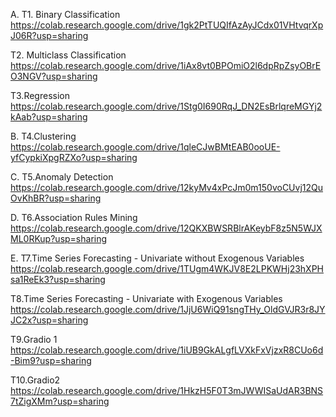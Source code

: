 
A.
T1. Binary Classification
https://colab.research.google.com/drive/1gk2PtTUQIfAzAyJCdx01VHtvqrXpJ06R?usp=sharing

T2. Multiclass Classification
https://colab.research.google.com/drive/1iAx8vt0BPOmiO2l6dpRpZsyOBrEO3NGV?usp=sharing

T3.Regression 
https://colab.research.google.com/drive/1Stg0I690RqJ_DN2EsBrlqreMGYj2kAab?usp=sharing

B.
T4.Clustering
https://colab.research.google.com/drive/1qleCJwBMtEAB0ooUE-yfCypkiXpgRZXo?usp=sharing 

C.
T5.Anomaly Detection 
https://colab.research.google.com/drive/12kyMv4xPcJm0m150voCUvj12QuOvKhBR?usp=sharing

D.
T6.Association Rules Mining
https://colab.research.google.com/drive/12QKXBWSRBlrAKeybF8z5N5WJXML0RKup?usp=sharing

E.
T7.Time Series Forecasting - Univariate without Exogenous Variables
https://colab.research.google.com/drive/1TUgm4WKJV8E2LPKWHj23hXPHsa1ReEk3?usp=sharing

T8.Time Series Forecasting - Univariate with Exogenous Variables
https://colab.research.google.com/drive/1JjU6WiQ91sngTHy_OldGVJR3r8JYJC2x?usp=sharing


T9.Gradio 1
https://colab.research.google.com/drive/1iUB9GkALgfLVXkFxVjzxR8CUo6d-Bim9?usp=sharing

T10.Gradio2
https://colab.research.google.com/drive/1HkzH5F0T3mJWWISaUdAR3BNS7tZigXMm?usp=sharing